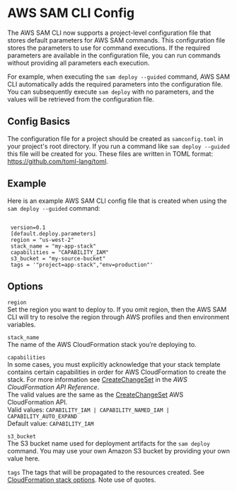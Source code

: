 # AWS SAM CLI Config<a name="serverless-sam-cli-config"></a>

The AWS SAM CLI now supports a project\-level configuration file that stores default parameters for AWS SAM commands\. This configuration file stores the parameters to use for command executions\. If the required parameters are available in the configuration file, you can run commands without providing all parameters each execution\.

For example, when executing the `sam deploy --guided` command, AWS SAM CLI automatically adds the required parameters into the configuration file\. You can subsequently execute `sam deploy` with no parameters, and the values will be retrieved from the configuration file\.

## Config Basics<a name="serverless-sam-cli-config-basics"></a>

The configuration file for a project should be created as `samconfig.toml` in your project's root directory\. If you run a command like `sam deploy --guided` this file will be created for you\. These files are written in TOML format: [https://github\.com/toml\-lang/toml](https://github.com/toml-lang/toml)\.

## Example<a name="serverless-sam-cli-config-example"></a>

Here is an example AWS SAM CLI config file that is created when using the `sam deploy --guided` command:

```
 
 version=0.1
 [default.deploy.parameters]
 region = "us-west-2"
 stack_name = "my-app-stack"
 capabilities = "CAPABILITY_IAM"
 s3_bucket = "my-source-bucket"
 tags = '"project=app-stack","env=production"'
```

## Options<a name="serverless-sam-cli-config-options"></a>

`region`  
Set the region you want to deploy to\. If you omit region, then the AWS SAM CLI will try to resolve the region through AWS profiles and then environment variables\.

`stack_name`  
The name of the AWS CloudFormation stack you’re deploying to\.

`capabilities`  
In some cases, you must explicitly acknowledge that your stack template contains certain capabilities in order for AWS CloudFormation to create the stack\. For more information see [CreateChangeSet](https://docs.aws.amazon.com/AWSCloudFormation/latest/APIReference/API_CreateChangeSet.html) in the *AWS CloudFormation API Reference*\.  
The valid values are the same as the [CreateChangeSet](https://docs.aws.amazon.com/AWSCloudFormation/latest/APIReference/API_CreateChangeSet.html) AWS CloudFormation API\.  
Valid values: `CAPABILITY_IAM | CAPABILITY_NAMED_IAM | CAPABILITY_AUTO_EXPAND`  
Default value: `CAPABILITY_IAM`

`s3_bucket`  
The S3 bucket name used for deployment artifacts for the `sam deploy` command\. You may use your own Amazon S3 bucket by providing your own value here\.

`tags`
The tags that will be propagated to the resources created. See [CloudFormation stack options](https://docs.aws.amazon.com/AWSCloudFormation/latest/UserGuide/cfn-console-add-tags.html). Note use of quotes.
